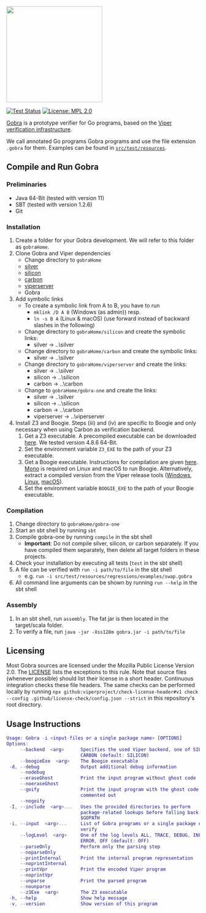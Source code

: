 <img src=".github/docs/gobra.png" height="250">

[![Test Status](https://github.com/viperproject/gobra/workflows/test/badge.svg?branch=master)](https://github.com/viperproject/gobra/actions?query=workflow%3Atest+branch%3Amaster)
[![License: MPL 2.0](https://img.shields.io/badge/License-MPL%202.0-brightgreen.svg)](./LICENSE)

[Gobra](https://www.pm.inf.ethz.ch/research/gobra.html) is a prototype verifier for Go programs, based on the [Viper verification infrastructure](https://www.pm.inf.ethz.ch/research/viper.html).

We call annotated Go programs Gobra programs and use the file extension `.gobra` for them. Examples can be found in [`src/test/resources`](https://github.com/viperproject/gobra/blob/master/src/test/resources).

## Compile and Run Gobra

### Preliminaries

- Java 64-Bit (tested with version 11)
- SBT (tested with version 1.2.6)
- Git

### Installation

1. Create a folder for your Gobra development. We will refer to this folder as `gobraHome`.
2. Clone Gobra and Viper dependencies
   - Change directory to `gobraHome`
   - [silver](https://github.com/viperproject/silver)
   - [silicon](https://github.com/viperproject/silicon)
   - [carbon](https://github.com/viperproject/carbon)
   - [viperserver](https://github.com/viperproject/viperserver)
   - Gobra
3. Add symbolic links
   - To create a symbolic link from A to B, you have to run
     - `mklink /D A B` (Windows (as admin)) resp.
     - `ln -s B A` (Linux & macOS) (use forward instead of backward slashes in the following)
   - Change directory to `gobraHome/silicon` and create the symbolic links:
     - silver -> ..\silver
   - Change directory to `gobraHome/carbon` and create the symbolic links:
     - silver -> ..\silver
   - Change directory to `gobraHome/viperserver` and create the links:
     - silver -> ..\silver
     - silicon -> ..\silicon
     - carbon -> ..\carbon
   - Change to `gobraHome/gobra-one` and create the links:
     - silver -> ..\silver
     - silicon -> ..\silicon
     - carbon -> ..\carbon
     - viperserver -> ..\viperserver
4. Install Z3 and Boogie.
   Steps (iii) and (iv) are specific to Boogie and only necessary when using Carbon as verification backend.
   1. Get a Z3 executable. A precompiled executable can be downloaded [here](https://github.com/Z3Prover/z3/releases).
      We tested version 4.8.6 64-Bit.
   2. Set the environment variable `Z3_EXE` to the path of your Z3 executable.
   3. Get a Boogie executable. Instructions for compilation are given [here](https://github.com/boogie-org/boogie).
      [Mono](https://www.mono-project.com/download/stable/) is required on Linux and macOS to run Boogie.
      Alternatively, extract a compiled version from the Viper release tools
      ([Windows](http://viper.ethz.ch/downloads/ViperToolsReleaseWin.zip), [Linux](http://viper.ethz.ch/downloads/ViperToolsReleaseLinux.zip), [macOS](http://viper.ethz.ch/downloads/ViperToolsReleaseMac.zip)).
   4. Set the environment variable `BOOGIE_EXE` to the path of your Boogie executable.

### Compilation

1. Change directory to `gobraHome/gobra-one`
2. Start an sbt shell by running `sbt`
3. Compile gobra-one by running `compile` in the sbt shell
   - **Important**: Do not compile silver, silicon, or carbon separately.
     If you have compiled them separately, then delete all target folders in these projects.
4. Check your installation by executing all tests (`test` in the sbt shell)
5. A file can be verified with `run -i path/to/file` in the sbt shell
   - e.g. `run -i src/test/resources/regressions/examples/swap.gobra`
6. All command line arguments can be shown by running `run --help` in the sbt shell

### Assembly

1. In an sbt shell, run `assembly`. The fat jar is then located in the target/scala folder.
2. To verify a file, run `java -jar -Xss128m gobra.jar -i path/to/file`

## Licensing

Most Gobra sources are licensed under the Mozilla Public License Version 2.0.
The [LICENSE](./LICENSE) lists the exceptions to this rule.
Note that source files (whenever possible) should list their license in a short header.
Continuous integration checks these file headers.
The same checks can be performed locally by running `npx github:viperproject/check-license-header#v1 check --config .github/license-check/config.json --strict` in this repository's root directory.

## Usage Instructions

```m
Usage: Gobra -i <input-files or a single package name> [OPTIONS]
Options:
     --backend  <arg>      Specifies the used Viper backend, one of SILICON,
                           CARBON (default: SILICON)
     --boogieExe  <arg>    The Boogie executable
 -d, --debug               Output additional debug information
     --nodebug
     --eraseGhost          Print the input program without ghost code
     --noeraseGhost
     --goify               Print the input program with the ghost code
                           commented out
     --nogoify
 -I, --include  <arg>...   Uses the provided directories to perform
                           package-related lookups before falling back to
                           $GOPATH
 -i, --input  <arg>...     List of Gobra programs or a single package name to
                           verify
     --logLevel  <arg>     One of the log levels ALL, TRACE, DEBUG, INFO, WARN,
                           ERROR, OFF (default: OFF)
     --parseOnly           Perform only the parsing step
     --noparseOnly
     --printInternal       Print the internal program representation
     --noprintInternal
     --printVpr            Print the encoded Viper program
     --noprintVpr
     --unparse             Print the parsed program
     --nounparse
     --z3Exe  <arg>        The Z3 executable
 -h, --help                Show help message
 -v, --version             Show version of this program
```

